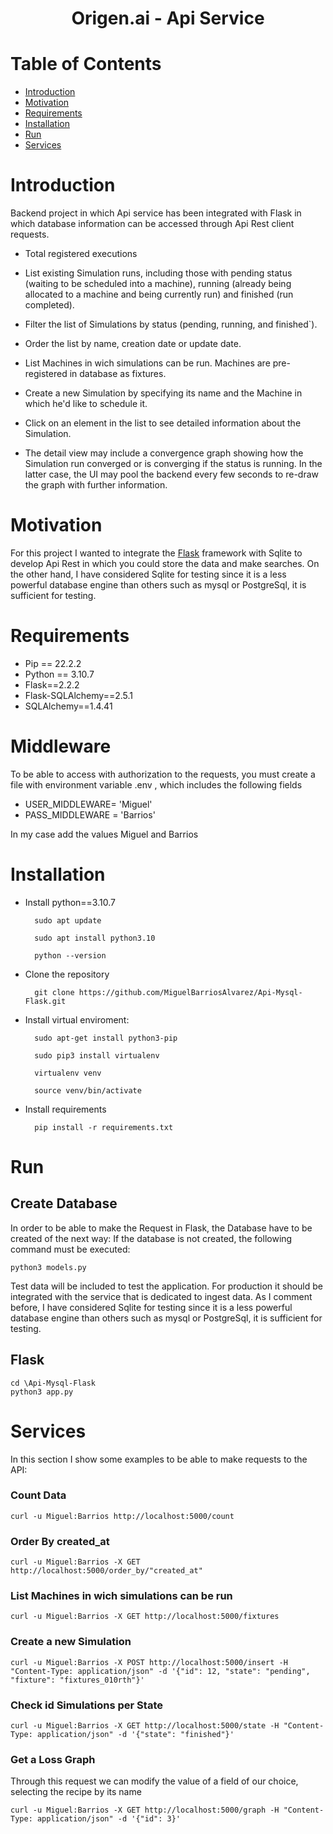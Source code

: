 <h1 align="center"> Origen.ai - Api Service </h1>

# Table of Contents
- [Introduction](#Introduction)
- [Motivation](#Motivation)
- [Requirements](#Requirements)
- [Installation](#Installation)
- [Run](#Run)
- [Services](#Services)

# Introduction
Backend project in which Api service has been integrated with Flask in which database information can be accessed through Api Rest client requests.

- Total registered executions
- List existing Simulation runs, including those with pending status (waiting to be scheduled into a machine), running (already being allocated to a machine and being currently run) and finished (run completed).

- Filter the list of Simulations by status (pending, running, and finished`).

- Order the list by name, creation date or update date.

- List Machines in wich simulations can be run. Machines are pre-registered in database as fixtures.

- Create a new Simulation by specifying its name and the Machine in which he'd like to schedule it.

- Click on an element in the list to see detailed information about the Simulation.

- The detail view may include a convergence graph showing how the Simulation run converged or is converging if the status is running. In the latter case, the UI may pool the backend every few seconds to re-draw the graph with further information.

# Motivation
For this project I wanted to integrate the [Flask](https://flask.palletsprojects.com/en/2.2.x/) framework with Sqlite to develop Api Rest in which you could store the data and make searches.
On the other hand, I have considered Sqlite for testing since it is a less powerful database engine than others such as mysql or PostgreSql, it is sufficient for testing.


# Requirements
- Pip == 22.2.2
- Python == 3.10.7
- Flask==2.2.2
- Flask-SQLAlchemy==2.5.1
- SQLAlchemy==1.4.41

# Middleware
To be able to access with authorization to the requests, you must create a file with environment variable .env , which includes the following fields

- USER_MIDDLEWARE= 'Miguel'
- PASS_MIDDLEWARE = 'Barrios'

In my case add the values Miguel and Barrios
# Installation
- Install python==3.10.7

        sudo apt update

        sudo apt install python3.10

        python --version

- Clone the repository

        git clone https://github.com/MiguelBarriosAlvarez/Api-Mysql-Flask.git

- Install virtual enviroment: 

        sudo apt-get install python3-pip

        sudo pip3 install virtualenv

        virtualenv venv

        source venv/bin/activate

- Install requirements

        pip install -r requirements.txt

# Run 
## Create Database
In order to be able to make the Request in Flask, the Database have to be created of the next way: 
If the database is not created, the following command must be executed:

`python3 models.py`

Test data will be included to test the application.
For production it should be integrated with the service that is dedicated to ingest data.
As I comment before, I have considered Sqlite for testing since it is a less powerful database engine than others such as mysql or PostgreSql, it is sufficient for testing.
## Flask

    cd \Api-Mysql-Flask
    python3 app.py

# Services
In this section I show some examples to be able to make requests to the API:


### Count Data

    curl -u Miguel:Barrios http://localhost:5000/count


### Order By created_at

    curl -u Miguel:Barrios -X GET http://localhost:5000/order_by/"created_at"

### List Machines in wich simulations can be run

    curl -u Miguel:Barrios -X GET http://localhost:5000/fixtures

### Create a new Simulation

    curl -u Miguel:Barrios -X POST http://localhost:5000/insert -H "Content-Type: application/json" -d '{"id": 12, "state": "pending", "fixture": "fixtures_010rth"}'


### Check id Simulations per State


    curl -u Miguel:Barrios -X GET http://localhost:5000/state -H "Content-Type: application/json" -d '{"state": "finished"}'


### Get a Loss Graph
Through this request we can modify the value of a field of our choice, selecting the recipe by its name

    curl -u Miguel:Barrios -X GET http://localhost:5000/graph -H "Content-Type: application/json" -d '{"id": 3}'


